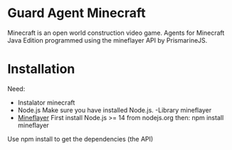 
# Guard Agent Minecraft
Minecraft is an open world construction video game.
Agents for Minecraft Java Edition programmed using the mineflayer API by PrismarineJS.
# Installation
Need:
- Instalator minecraft
- Node.js
Make sure you have installed Node.js.
-Library mineflayer
- [Mineflayer](https://mineflayer.prismarine.js.org/#/)
First install Node.js >= 14 from nodejs.org then:
npm install mineflayer


Use npm install to get the dependencies (the API)
